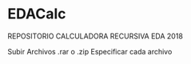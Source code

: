 # EDACalc
REPOSITORIO CALCULADORA RECURSIVA EDA 2018

Subir Archivos .rar o .zip
Especificar cada archivo
